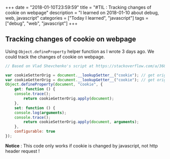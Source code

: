 +++
date = "2018-01-10T23:59:59"
title = "#TIL : Tracking changes of cookie on webpage"
description = "I learned on 2018-01-10 about debug, web, javascript"
categories = ["Today I learned", "javascript"]
tags = ["debug", "web", "javascript"]
+++



## Tracking changes of cookie on webpage

Using `Object.defineProperty` helper function as I wrote 3 days ago. We could track the changes of cookie on webpage.

```js
// Based on Vlad Shevchenko's script at https://stackoverflow.com/a/36826049

var cookieSetterOrig = document.__lookupSetter__("cookie"); // get origin setter function
var cookieGetterOrig = document.__lookupGetter__("cookie"); // get origin getter function
Object.defineProperty(document, "cookie", {
    get: function () {
	console.trace();
        return cookieGetterOrig.apply(document);
    },
    set: function () {
	console.log(arguments);
	console.trace();
        return cookieSetterOrig.apply(document, arguments);
    },
    configurable: true
});
```

**Notice** : This code only works if cookie is changed by javascript, not http header request !
